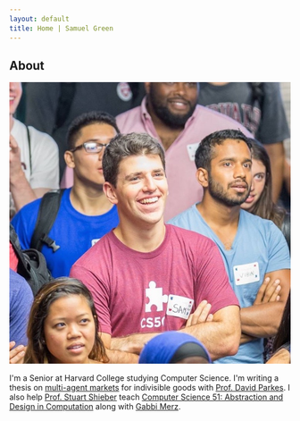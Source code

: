 ```yaml
---
layout: default
title: Home | Samuel Green
---
```


## About

<img class="profile-picture" src="headshot_new.jpg">

I'm a Senior at Harvard College studying Computer Science. I'm writing a thesis
on [multi-agent markets](https://en.wikipedia.org/wiki/Two-sided_market) for indivisible goods with
[Prof. David Parkes](http://www.eecs.harvard.edu/~parkes/). I also help
[Prof. Stuart Shieber](http://eecs.harvard.edu/shieber/) teach [Computer Science 51: Abstraction and 
Design in Computation](http://cs51.io) along with [Gabbi Merz](http://gcmerz.github.io). 
